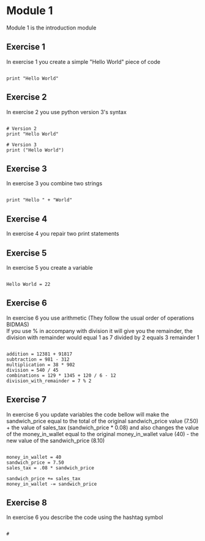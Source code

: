 # Module 1
Module 1 is the introduction module

## Exercise 1
In exercise 1 you create a simple "Hello World" piece of code

```

print "Hello World"

```

## Exercise 2
In exercise 2 you use python version 3's syntax

```

# Version 2
print "Hello World"

# Version 3
print ("Hello World")

```

## Exercise 3
In exercise 3 you combine two strings

```

print "Hello " + "World"

```

## Exercise 4
In exercise 4 you repair two print statements

## Exercise 5
In exercise 5 you create a variable

```

Hello World = 22

```

## Exercise 6
In exercise 6 you use arithmetic (They follow the usual order of operations BIDMAS)
<br>
If you use % in accompany with division it will give you the remainder, the division with remainder would equal 1 as 7 divided by 2 equals 3 remainder 1

```

addition = 12381 + 91817
subtraction = 981 - 312
multiplication = 38 * 902
division = 540 / 45
combinations = 129 * 1345 + 120 / 6 - 12
division_with_remainder = 7 % 2

```

## Exercise 7
In exercise 6 you update variables the code bellow will make the sandwich_price equal to the total of the original sandwich_price value (7.50) + the value of sales_tax (sandwich_price * 0.08) and also changes the value of the money_in_wallet equal to the original money_in_wallet value (40) - the new value of the sandwich_price (8.10)

```

money_in_wallet = 40
sandwich_price = 7.50
sales_tax = .08 * sandwich_price

sandwich_price += sales_tax
money_in_wallet -= sandwich_price

```

## Exercise 8
In exercise 6 you describe the code using the hashtag symbol

```

#

```
